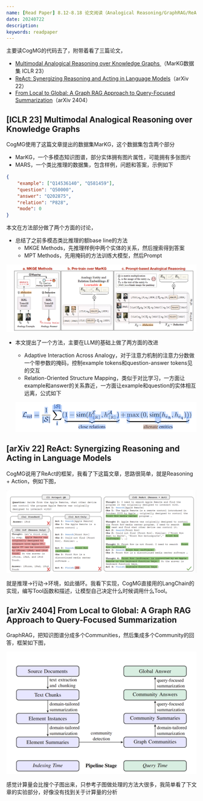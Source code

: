```yaml
---
name: [Read Paper] 8.12-8.18 论文阅读（Analogical Reasoning/GraphRAG/ReAct）
date: 20240722
description: 
keywords: readpaper
---
```


主要读CogMG的代码去了，附带着看了三篇论文，

- [Multimodal Analogical Reasoning over Knowledge Graphs ](https://github.com/zjunlp/MKG_Analogy)（MarKG数据集 ICLR 23）
- [ReAct: Synergizing Reasoning and Acting in Language Models](https://arxiv.org/abs/2210.03629)（arXiv 22）
- [From Local to Global: A Graph RAG Approach to Query-Focused Summarization](https://arxiv.org/abs/2404.16130)（arXiv 2404）

## [ICLR 23] Multimodal Analogical Reasoning over Knowledge Graphs

CogMG使用了这篇文章提出的数据集MarKG，这个数据集包含两个部分

- MarKG，一个多模态知识图谱，部分实体拥有图片属性，可能拥有多张图片
- MARS，一个类比推理的数据集，包含样例，问题和答案，示例如下

```json
{
    "example": ["Q14536140", "Q581459"], 
    "question": "Q50000", 
    "answer": "Q202875", 
    "relation": "P828", 
    "mode": 0
}
```

本文在方法部分做了两个方面的讨论，

- 总结了之前多模态类比推理的额base line的方法
  - MKGE Methods，先推理样例中两个实体的关系，然后搜索得到答案
  - MPT Methods，先用掩码的方法训练大模型，然后Prompt

![image-20240723013324371](../image/2024/image-20240723013324371.png)

- 本文提出了一个方法，主要在LLM的基础上做了两方面的改进

  - Adaptive Interaction Across Analogy，对于注意力机制的注意力分数做一个带参数的掩码，控制example tokens和question-answer tokens见的交互
  - Relation-Oriented Structure Mapping，类似于对比学习，一方面让example和answer的关系靠近，一方面让example和question的实体相互远离，公式如下

  ![image-20240723013901476](../image/2024/image-20240723013901476.png)

## [arXiv 22] ReAct: Synergizing Reasoning and Acting in Language Models

CogMG说用了ReAct的框架，我看了下这篇文章，思路很简单，就是Reasoning + Action，例如下图，

![image-20240723014024066](../image/2024/image-20240723014024066.png)

就是推理->行动->环境，如此循环。我看下实现，CogMG直接用的LangChain的实现，编写Tool函数和描述，让模型自己决定什么时候调用什么Tool。

## [arXiv 2404] From Local to Global: A Graph RAG Approach to Query-Focused Summarization

GraphRAG，把知识图谱分成多个Communities，然后集成多个Community的回答，框架如下图，

![image-20240723014454954](../image/2024/image-20240723014454954.png)

感觉计算量会比搜个子图出来，只参考子图做处理的方法大很多，我简单看了下文章的实验部分，好像没有找到关于计算量的分析
